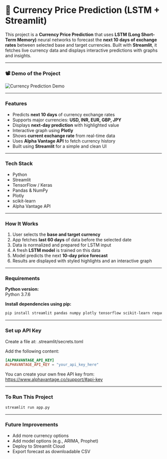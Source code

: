 # 💱 Currency Price Prediction (LSTM + Streamlit)

This project is a **Currency Price Prediction** that uses **LSTM (Long Short-Term Memory)** neural networks to forecast the **next 10 days of exchange rates** between selected base and target currencies. Built with **Streamlit**, it fetches live currency data and displays interactive predictions with graphs and insights.

---

### 📽️ Demo of the Project

![Currency Prediction Demo]()

---

### Features

- Predicts **next 10 days** of currency exchange rates
- Supports major currencies: **USD, INR, EUR, GBP, JPY**
- Displays **next-day prediction** with highlighted value
- Interactive graph using **Plotly**
- Shows **current exchange rate** from real-time data
- Uses **Alpha Vantage API** to fetch currency history
- Built using **Streamlit** for a simple and clean UI

---

### Tech Stack

- Python  
- Streamlit  
- TensorFlow / Keras  
- Pandas & NumPy  
- Plotly  
- scikit-learn  
- Alpha Vantage API

---

### How It Works

1. User selects the **base and target currency**
2. App fetches **last 60 days** of data before the selected date
3. Data is normalized and prepared for LSTM input
4. A fresh **LSTM model** is trained on this data
5. Model predicts the next **10-day price forecast**
6. Results are displayed with styled highlights and an interactive graph

---

### Requirements

**Python version:**  
Python 3.7.6

**Install dependencies using pip:**

```bash
pip install streamlit pandas numpy plotly tensorflow scikit-learn requests
```

---

### Set up API Key
Create a file at: .streamlit/secrets.toml

Add the following content:

```toml
[ALPHAVANTAGE_API_KEY]
ALPHAVANTAGE_API_KEY = "your_api_key_here"
```

You can create  your own free API key from:
 https://www.alphavantage.co/support/#api-key

---
### To Run This Project

```python
streamlit run app.py
```

---
###  Future Improvements

- Add more currency options
- Add model options (e.g., ARIMA, Prophet)
- Deploy to Streamlit Cloud
- Export forecast as downloadable CSV

